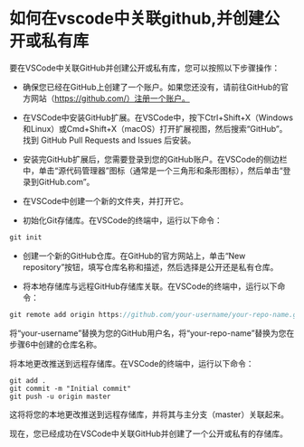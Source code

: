 # 如何在vscode中关联github,并创建公开或私有库

要在VSCode中关联GitHub并创建公开或私有库，您可以按照以下步骤操作：

- 确保您已经在GitHub上创建了一个账户。如果您还没有，请前往GitHub的官方网站（https://github.com/）注册一个账户。

- 在VSCode中安装GitHub扩展。在VSCode中，按下Ctrl+Shift+X（Windows和Linux）或Cmd+Shift+X（macOS）打开扩展视图，然后搜索“GitHub”。找到 GitHub Pull Requests and Issues 后安装。

- 安装完GitHub扩展后，您需要登录到您的GitHub账户。在VSCode的侧边栏中，单击“源代码管理器”图标（通常是一个三角形和条形图标），然后单击“登录到GitHub.com”。

- 在VSCode中创建一个新的文件夹，并打开它。

- 初始化Git存储库。在VSCode的终端中，运行以下命令：
```csharp
git init
```
- 创建一个新的GitHub仓库。在GitHub的官方网站上，单击“New repository”按钮，填写仓库名称和描述，然后选择是公开还是私有仓库。

- 将本地存储库与远程GitHub存储库关联。在VSCode的终端中，运行以下命令：
```csharp
git remote add origin https://github.com/your-username/your-repo-name.git
```
将“your-username”替换为您的GitHub用户名，将“your-repo-name”替换为您在步骤6中创建的仓库名称。

将本地更改推送到远程存储库。在VSCode的终端中，运行以下命令：
```shell 
git add .
git commit -m "Initial commit"
git push -u origin master
```
这将将您的本地更改推送到远程存储库，并将其与主分支（master）关联起来。

现在，您已经成功在VSCode中关联GitHub并创建了一个公开或私有的存储库。